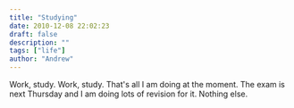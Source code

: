 ```yaml
---
title: "Studying"
date: 2010-12-08 22:02:23
draft: false
description: ""
tags: ["life"]
author: "Andrew"
---
```


Work, study. Work, study. That's all I am doing at the moment. The exam is next Thursday and I am doing lots of revision for it. Nothing else.
